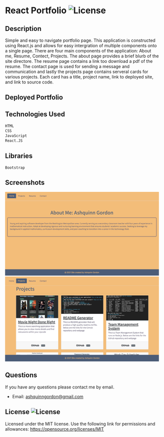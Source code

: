 # React Portfolio ![License](https://img.shields.io/badge/License-MIT-yellow.svg)

## Description
Simple and easy to navigate portfolio page. This application is constructed using React.js and allows for easy intergration of multiple components onto a single page. There are four main components of the application: About me, Resume, Contect, Projects. The about page provides a brief blurb of the site directore. The resume page contains a link too download a pdf of the resume. The contact page is used for sending a message and communication and lastly the projects page contains serveral cards for various projects. Each card has a title, project name, link to deployed site, and link to source code. 
        
## Deployed Portfolio



## Technologies Used

```
HTML
CSS
JavaScript
React.JS
```


## Libraries

```
Bootstrap
```


## Screenshots

![Image1](src/assets/images/react_port1.png)
![Image2](src/assets/images/react_port2.png)

## Questions       
If you have any questions please contact me by email.

* Email: ashquinngordon@gmail.com
        
## License ![License](https://img.shields.io/badge/License-MIT-yellow.svg)     
Licensed under the MIT license. Use the following link for permissions and allowances:
https://opensource.org/licenses/MIT
